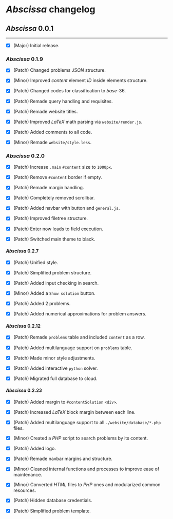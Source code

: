 # *Abscissa* changelog

## *Abscissa* 0.0.1

---

- [X] (Major) Initial release.

### *Abscissa* 0.1.9

- [X] (Patch) Changed problems *JSON* structure.

- [X] (Minor) Improved *content* element *ID* inside elements structure.

- [X] (Patch) Changed codes for classification to *base-*$36$.

- [X] (Patch) Remade query handling and requisites.

- [X] (Patch) Remade website titles.

- [X] (Patch) Improved *LaTeX* math parsing via `website/render.js`.

- [X] (Patch) Added comments to all code.

- [X] (Minor) Remade `website/style.less`.

### *Abscissa* 0.2.0

- [X] (Patch) Increase `.main` `#content` size to `1000px`.

- [X] (Patch) Remove `#content` border if empty.

- [X] (Patch) Remade margin handling.

- [X] (Patch) Completely removed scrollbar.

- [X] (Patch) Added navbar with button and `general.js`.

- [X] (Patch) Improved filetree structure.

- [X] (Patch) Enter now leads to field execution.

- [X] (Patch) Switched main theme to black.

#### *Abscissa* 0.2.7

- [X] (Patch) Unified style.

- [X] (Patch) Simplified problem structure.

- [X] (Patch) Added input checking in search.

- [X] (Minor) Added a `Show solution` button.

- [X] (Patch) Added $2$ problems.

- [X] (Patch) Added numerical approximations for problem answers.

#### *Abscissa* 0.2.12

- [X] (Patch) Remade `problems` table and included `content` as a row.

- [X] (Patch) Added multilanguage support on `problems` table.

- [X] (Patch) Made minor style adjustments.

- [X] (Patch) Added interactive `python` solver.

- [X] (Patch) Migrated full database to cloud.

#### *Abscissa* 0.2.23

- [X] (Patch) Added margin to `#contentSolution` `<div>`.

- [X] (Patch) Increased *LaTeX* block margin between each line.

- [X] (Patch) Added multilanguage support to all `./website/database/*.php` files.

- [X] (Minor) Created a *PHP* script to search problems by its content.

- [X] (Patch) Added logo.

- [X] (Patch) Remade navbar margins and structure.

- [X] (Minor) Cleaned internal functions and processes to improve ease of maintenance.

- [X] (Minor) Converted *HTML* files to *PHP* ones and modularized common resources.

- [X] (Patch) Hidden database credentials.

- [X] (Patch) Simplified problem template.